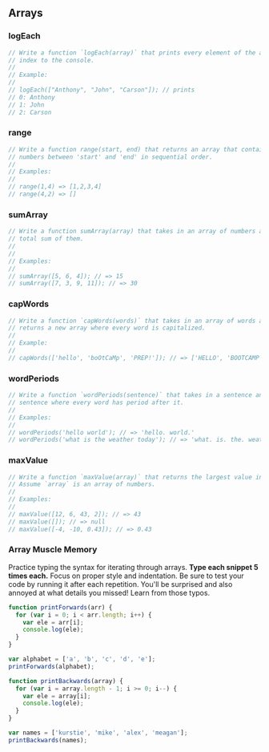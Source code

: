 ## Arrays

### logEach

```js
// Write a function `logEach(array)` that prints every element of the array and its
// index to the console.
//
// Example:
//
// logEach(["Anthony", "John", "Carson"]); // prints
// 0: Anthony
// 1: John
// 2: Carson
```

### range

```js
// Write a function range(start, end) that returns an array that contains all
// numbers between 'start' and 'end' in sequential order.
//
// Examples:
//
// range(1,4) => [1,2,3,4]
// range(4,2) => []
```

### sumArray

```js
// Write a function sumArray(array) that takes in an array of numbers are returns the
// total sum of them.
//
//
// Examples:
//
// sumArray([5, 6, 4]); // => 15
// sumArray([7, 3, 9, 11]); // => 30
```

### capWords

```js
// Write a function `capWords(words)` that takes in an array of words and
// returns a new array where every word is capitalized.
//
// Example:
//
// capWords(['hello', 'boOtCaMp', 'PREP!']); // => ['HELLO', 'BOOTCAMP', 'PREP!']
```

### wordPeriods

```js
// Write a function `wordPeriods(sentence)` that takes in a sentence and returns a new
// sentence where every word has period after it.
//
// Examples:
//
// wordPeriods('hello world'); // => 'hello. world.'
// wordPeriods('what is the weather today'); // => 'what. is. the. weather. today.'
```

### maxValue

```js
// Write a function `maxValue(array)` that returns the largest value in `array`.
// Assume `array` is an array of numbers.
//
// Examples:
//
// maxValue([12, 6, 43, 2]); // => 43
// maxValue([]); // => null
// maxValue([-4, -10, 0.43]); // => 0.43
```

### Array Muscle Memory

Practice typing the syntax for iterating through arrays. **Type each snippet 5 times each.**
Focus on proper style and indentation. Be sure to test your code by running it after
each repetition. You'll be surprised and also annoyed at what details you missed!
Learn from those typos.

```js
function printForwards(arr) {
  for (var i = 0; i < arr.length; i++) {
    var ele = arr[i];
    console.log(ele);
  }
}

var alphabet = ['a', 'b', 'c', 'd', 'e'];
printForwards(alphabet);
```

```js
function printBackwards(array) {
  for (var i = array.length - 1; i >= 0; i--) {
    var ele = array[i];
    console.log(ele);
  }
}

var names = ['kurstie', 'mike', 'alex', 'meagan'];
printBackwards(names);
```
